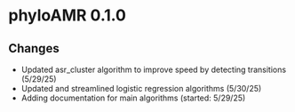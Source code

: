 # phyloAMR 0.1.0
## Changes
* Updated asr_cluster algorithm to improve speed by detecting transitions (5/29/25)
* Updated and streamlined logistic regression algorithms (5/30/25)
* Adding documentation for main algorithms (started: 5/29/25) 